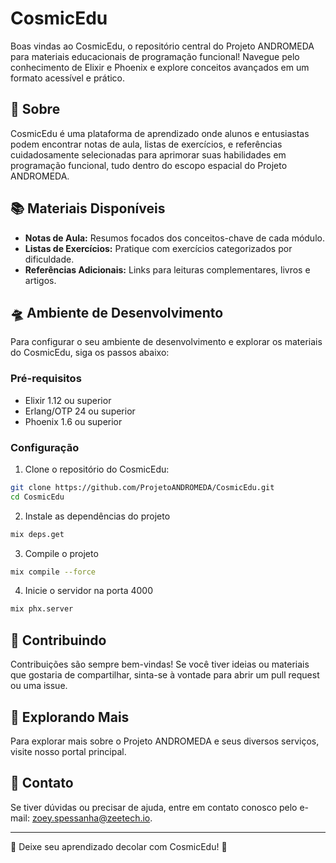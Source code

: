 # CosmicEdu

Boas vindas ao CosmicEdu, o repositório central do Projeto ANDROMEDA para materiais educacionais de programação funcional! Navegue pelo conhecimento de Elixir e Phoenix e explore conceitos avançados em um formato acessível e prático.

## 🚀 Sobre

CosmicEdu é uma plataforma de aprendizado onde alunos e entusiastas podem encontrar notas de aula, listas de exercícios, e referências cuidadosamente selecionadas para aprimorar suas habilidades em programação funcional, tudo dentro do escopo espacial do Projeto ANDROMEDA.

## 📚 Materiais Disponíveis

- **Notas de Aula:** Resumos focados dos conceitos-chave de cada módulo.
- **Listas de Exercícios:** Pratique com exercícios categorizados por dificuldade.
- **Referências Adicionais:** Links para leituras complementares, livros e artigos.

## 🛸 Ambiente de Desenvolvimento

Para configurar o seu ambiente de desenvolvimento e explorar os materiais do CosmicEdu, siga os passos abaixo:

### Pré-requisitos
- Elixir 1.12 ou superior
- Erlang/OTP 24 ou superior
- Phoenix 1.6 ou superior

### Configuração

1. Clone o repositório do CosmicEdu:
 ```bash
 git clone https://github.com/ProjetoANDROMEDA/CosmicEdu.git
 cd CosmicEdu
```

2. Instale as dependências do projeto
```sh
mix deps.get
```

3. Compile o projeto
```sh
mix compile --force
```

4. Inicie o servidor na porta 4000
```sh
mix phx.server
```

## 🤝 Contribuindo

Contribuições são sempre bem-vindas! Se você tiver ideias ou materiais que gostaria de compartilhar, sinta-se à vontade para abrir um pull request ou uma issue.

## 🔭 Explorando Mais

Para explorar mais sobre o Projeto ANDROMEDA e seus diversos serviços, visite nosso portal principal.

## 📩 Contato

Se tiver dúvidas ou precisar de ajuda, entre em contato conosco pelo e-mail: zoey.spessanha@zeetech.io.

---

🌟 Deixe seu aprendizado decolar com CosmicEdu! 🌟
